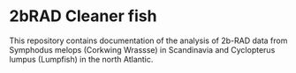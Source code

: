 # 2bRAD Cleaner fish
This repository contains documentation of the analysis of 2b-RAD data from Symphodus melops (Corkwing Wrassse) in Scandinavia and Cyclopterus lumpus (Lumpfish) in the north Atlantic.
